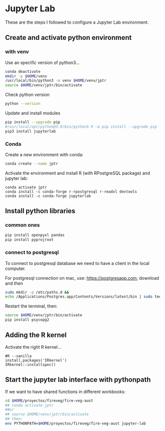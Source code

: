 # Jupyter Lab

These are the steps I followed to configure a Jupyter Lab environment.

## Create and activate python environment

### with venv

Use an specific version of python3...

```sh
conda deactivate
mkdir -p $HOME/venv
/usr/local/bin/python3 -m venv $HOME/venv/jptr
source $HOME/venv/jptr/bin/activate
```

Check python version
```sh
python --version
```

Update and install modules
```sh
pip install --upgrade pip
#/usr/local/opt/python@3.9/bin/python3.9 -m pip install --upgrade pip
pip3 install jupyterlab

```


### Conda
Create a new environment with conda:

```sh
conda create --name jptr
```

Activate the environment and install R (with RPostgreSQL package) and jupyter lab:

```{bash}
conda activate jptr
conda install -c conda-forge r-rpostgresql r-readxl devtools
conda install -c conda-forge jupyterlab
```



## Install python libraries

### common ones
```sh
pip install openpyxl pandas
pip install pyprojroot
```

### connect to postgresql

To connect to postgresql database we need to have a client in the local computer. 

For postgresql connection on mac, use: https://postgresapp.com, download and then 
```sh
sudo mkdir -p /etc/paths.d &&
echo /Applications/Postgres.app/Contents/Versions/latest/bin | sudo tee /etc/paths.d/postgresapp
```

Restart the terminal, then:

```sh
source $HOME/venv/jptr/bin/activate
pip install psycopg2
```



## Adding the R kernel

Activate the right R kernel...

```{r}
#R --vanilla
install.packages('IRkernel')
IRkernel::installspec()
```


## Start the jupyter lab interface with pythonpath

If we want to have shared functions in different workbooks:


```sh
cd $HOME/proyectos/fireveg/fire-veg-aust
## conda activate jptr
##or 
## source $HOME/venv/jptr/bin/activate
## then:
env PYTHONPATH=$HOME/proyectos/fireveg/fire-veg-aust jupyter-lab
```


